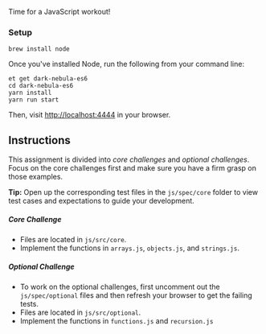 Time for a JavaScript workout!

### Setup

```
brew install node
```

Once you've installed Node, run the following from your command line:

```
et get dark-nebula-es6
cd dark-nebula-es6
yarn install
yarn run start
```

Then, visit [http://localhost:4444](http://localhost:4444) in your browser.

## Instructions
This assignment is divided into *core challenges* and *optional challenges*. Focus on the core challenges first and make sure you have a firm grasp on those examples.  

**Tip:** Open up the corresponding test files in the `js/spec/core` folder to view test cases and expectations to guide your development.

##### Core Challenge

* Files are located in `js/src/core`.
* Implement the functions in `arrays.js`, `objects.js`, and `strings.js`.

##### Optional Challenge
* To work on the optional challenges, first uncomment out the `js/spec/optional` files and then refresh your browser to get the failing tests.
* Files are located in `js/src/optional`.
* Implement the functions in `functions.js` and `recursion.js`
